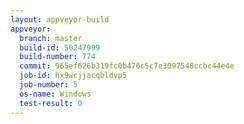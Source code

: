 ```yaml
---
layout: appveyor-build
appveyor:
  branch: master
  build-id: 50247999
  build-number: 774
  commit: 965ef626b319fc0b476c5c7e3097548ccbc44e4e
  job-id: hx9wcjjacqbldvp5
  job-number: 5
  os-name: Windows
  test-result: 0
---
```

